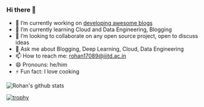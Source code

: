 ### Hi there 👋

- 🔭 I’m currently working on [developing awesome blogs](https://rohanrajpal.github.io/blog/)
- 🌱 I’m currently learning Cloud and Data Engineering, Blogging
- 👯 I’m looking to collaborate on any open source project, open to discuss ideas
- 💬 Ask me about Blogging, Deep Learning, Cloud, Data Engineering
- 📫 How to reach me: rohan17089@iiitd.ac.in
- 😄 Pronouns: he/him
- ⚡ Fun fact: I love cooking

![Rohan's github stats](https://github-readme-stats.vercel.app/api?username=rohanrajpal&theme=radical)  

[![trophy](https://github-profile-trophy.vercel.app/?username=rohanrajpal&theme=onedark&column=4&margin-w=15&margin-h=15)](https://github.com/ryo-ma/github-profile-trophy)
